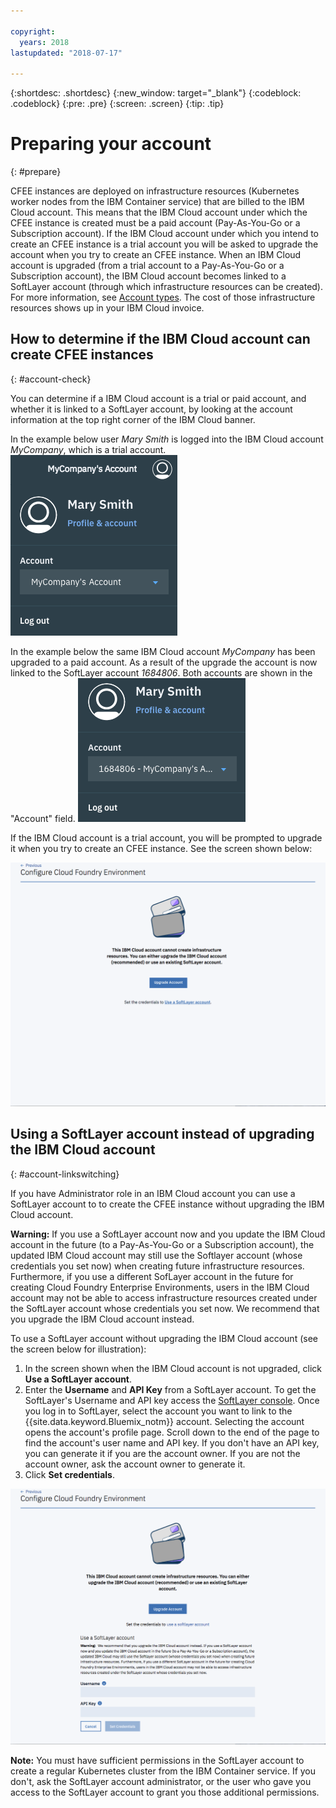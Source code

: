 ```yaml
---

copyright:
  years: 2018
lastupdated: "2018-07-17"

---
```


{:shortdesc: .shortdesc}
{:new_window: target="_blank"}
{:codeblock: .codeblock}
{:pre: .pre}
{:screen: .screen}
{:tip: .tip}

# Preparing your account
{: #prepare}

CFEE instances are deployed on infrastructure resources (Kubernetes worker nodes from the IBM Container service) that are billed to the IBM Cloud account. This means that the IBM Cloud account under which the CFEE instance is created must be a paid account (Pay-As-You-Go or a Subscription account).  If the IBM Cloud account under which you intend to create an CFEE instance is a trial  account you will be asked to upgrade the account when you try to create an CFEE instance.  When an IBM Cloud account is upgraded (from a trial account to a Pay-As-You-Go or a Subscription account), the IBM Cloud account becomes linked to a SoftLayer account (through which infrastructure resources can be created). For more information, see [Account types](https://console.bluemix.net/docs/account/index.html#accounts). The cost of those infrastructure resources shows up in your IBM Cloud invoice.

## How to determine if the IBM Cloud account can create CFEE instances
{: #account-check}

You can determine if a IBM Cloud account is a trial or paid account, and whether it is linked to a SoftLayer account, by looking at the account information at the top right corner of the IBM Cloud banner.

In the example below user _Mary Smith_ is logged into the IBM Cloud account _MyCompany_, which is a trial account.
![Account Checking](img/AccountExample_1.png)

In the example below the same IBM Cloud account _MyCompany_ has been upgraded to a paid account.  As a result of the upgrade the account is now linked to the SoftLayer account _1684806_.  Both accounts are shown in the "Account" field.
![Account Checking](img/AccountExample_2.png)

If the IBM Cloud account is a trial account, you will be prompted to upgrade it when you try to create an CFEE instance. See the screen shown below:

![Account Checking](img/UpgradeAccountPage_1.png)

## Using a SoftLayer account instead of upgrading the IBM Cloud account
{: #account-linkswitching}

If you have Administrator role in an IBM Cloud account you can use a SoftLayer account to to create the CFEE instance without upgrading the IBM Cloud account.


**Warning:** If you use a SoftLayer account now and you update the IBM Cloud account in the future (to a Pay-As-You-Go or a Subscription account), the updated IBM Cloud account may still use the Softlayer account (whose credentials you set now) when creating future infrastructure resources. Furthermore, if you use a different SofLayer account in the future for creating Cloud Foundry Enterprise Environments, users in the IBM Cloud account may not be able to access infrastructure resources created under the SoftLayer account whose credentials you set now. We recommend that you upgrade the IBM Cloud account instead.

To use a SoftLayer account without upgrading the IBM Cloud account (see the screen below for illustration):
1. In the screen shown when the IBM Cloud account is not upgraded, click **Use a SoftLayer account**.
2. Enter the **Username** and **API Key** from a SoftLayer account. To get the SoftLayer's Username and API key access the [SoftLayer console](https://control.softlayer.com). Once you log in to SoftLayer, select the account you want to link to the {{site.data.keyword.Bluemix_notm}} account. Selecting the account opens the account's profile page. Scroll down to the end of the page to find the account's user name and API key. If you don't have an API key, you can generate it if you are the account owner. If you are not the account owner, ask the account owner to generate it.
3. Click **Set credentials**.

![Account Checking](img/UpgradeAccountPage_2.png)

**Note:** You must have sufficient permissions in the SoftLayer account to create a regular Kubernetes cluster from the IBM Container service. If you don't, ask the SoftLayer account administrator, or the user who gave you access to the SoftLayer account to grant you those additional permissions.

